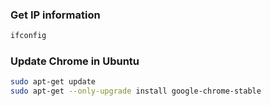 ### Get IP information

```bash
ifconfig
```

### Update Chrome in Ubuntu

```bash
sudo apt-get update
sudo apt-get --only-upgrade install google-chrome-stable
```
